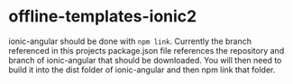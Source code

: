 # offline-templates-ionic2

ionic-angular should be done with ```npm link```. Currently the branch referenced in this projects package.json file references the repository and branch of ionic-angular that should be downloaded.  You will then need to build it into the dist folder of ionic-angular and then npm link that folder.
